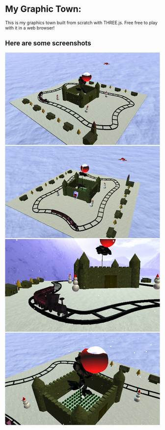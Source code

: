 # My Graphic Town:
This is my graphics town built from scratch with THREE.js. Free free to play with it in a web browser!

## Here are some screenshots 
![p1](Pictures/p1.png)
![p2](Pictures/p2.png)
![p3](Pictures/p3.png)
![p4](Pictures/p4.png)